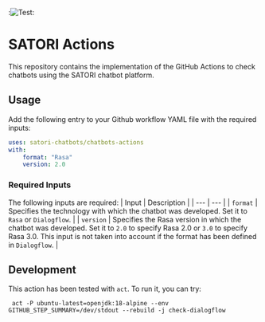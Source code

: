 :![Test](https://github.com/jesusc/satori/workflows/test-satori-action/badge.svg):

# SATORI Actions



This repository contains the implementation of the GitHub Actions to check chatbots using the SATORI chatbot platform.

## Usage

Add the following entry to your Github workflow YAML file with the required inputs:

```yaml
uses: satori-chatbots/chatbots-actions
with:
    format: "Rasa"
    version: 2.0
```

### Required Inputs
The following inputs are required:
| Input | Description |
| --- | --- |
| `format` | Specifies the technology with which the chatbot was developed. Set it to `Rasa` or `Dialogflow`. |
| `version` | Specifies the Rasa version in which the chatbot was developed. Set it to `2.0` to specify Rasa 2.0 or `3.0` to specify Rasa 3.0. This input is not taken into account if the format has been defined in `Dialogflow`. |


## Development

This action has been tested with `act`. To run it, you can try:

```
 act -P ubuntu-latest=openjdk:18-alpine --env GITHUB_STEP_SUMMARY=/dev/stdout --rebuild -j check-dialogflow 
```
